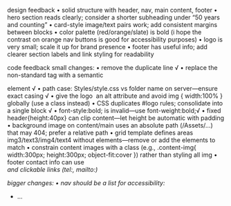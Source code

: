 design feedback
• solid structure with header, nav, main content, footer
• hero section reads clearly; consider a shorter subheading under “50 years and counting”
• card-style image/text pairs work; add consistent margins between blocks
• color palette (red/orange/slate) is bold (i hope the contrast on orange nav buttons is good for accessibility purposes)
• logo is very small; scale it up for brand presence
• footer has useful info; add clearer section labels and link styling for readability

code feedback
small changes:
• remove the duplicate <!DOCTYPE html> line √
• replace the non-standard <content> tag with a semantic <main> element √
• path case: Styles/style.css vs folder name on server—ensure exact casing √
• give the logo <img> an alt attribute and avoid img { width:100% } globally (use a class instead)
• CSS duplicates #logo rules; consolidate into a single block √
• font-style:bold; is invalid—use font-weight:bold;√
• fixed header{height:40px} can clip content—let height be automatic with padding
• background image on content/main uses an absolute path (/Assets/...) that may 404; prefer a relative path
• grid template defines areas img3/text3/img4/text4 without elements—remove or add the elements to match
• constrain content images with a class (e.g., .content-img{ width:300px; height:300px; object-fit:cover }) rather than styling all img
• footer contact info can use <address> and clickable links (tel:, mailto:)

bigger changes:
• nav should be a list for accessibility: <nav><ul><li><a>… 
